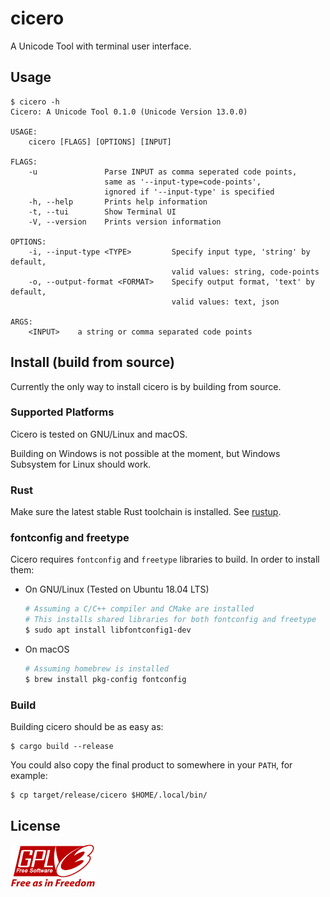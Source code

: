 # cicero

A Unicode Tool with terminal user interface.

## Usage

```
$ cicero -h
Cicero: A Unicode Tool 0.1.0 (Unicode Version 13.0.0)

USAGE:
    cicero [FLAGS] [OPTIONS] [INPUT]

FLAGS:
    -u               Parse INPUT as comma seperated code points,
                     same as '--input-type=code-points',
                     ignored if '--input-type' is specified
    -h, --help       Prints help information
    -t, --tui        Show Terminal UI
    -V, --version    Prints version information

OPTIONS:
    -i, --input-type <TYPE>         Specify input type, 'string' by default,
                                    valid values: string, code-points
    -o, --output-format <FORMAT>    Specify output format, 'text' by default,
                                    valid values: text, json

ARGS:
    <INPUT>    a string or comma separated code points
```

## Install (build from source)

Currently the only way to install cicero is by building from source.

### Supported Platforms

Cicero is tested on GNU/Linux and macOS.

Building on Windows is not possible at the moment, but Windows Subsystem for Linux should work.

### Rust

Make sure the latest stable Rust toolchain is installed. See [rustup](https://rustup.rs/).

### fontconfig and freetype

Cicero requires `fontconfig` and `freetype` libraries to build. In order to install them:

- On GNU/Linux (Tested on Ubuntu 18.04 LTS)

    ```sh
    # Assuming a C/C++ compiler and CMake are installed
    # This installs shared libraries for both fontconfig and freetype
    $ sudo apt install libfontconfig1-dev
    ```

- On macOS

    ```sh
    # Assuming homebrew is installed
    $ brew install pkg-config fontconfig
    ```

### Build

Building cicero should be as easy as:

```
$ cargo build --release
```

You could also copy the final product to somewhere in your `PATH`, for example:

```
$ cp target/release/cicero $HOME/.local/bin/
```

## License
[![](images/gplv3.png)](https://www.gnu.org/licenses/gpl-3.0.html)